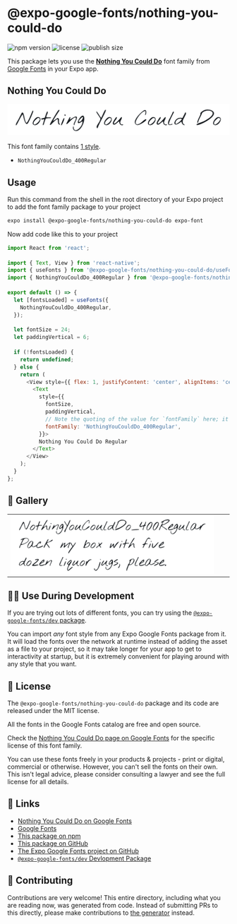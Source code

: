# @expo-google-fonts/nothing-you-could-do

![npm version](https://flat.badgen.net/npm/v/@expo-google-fonts/nothing-you-could-do)
![license](https://flat.badgen.net/github/license/expo/google-fonts)
![publish size](https://flat.badgen.net/packagephobia/install/@expo-google-fonts/nothing-you-could-do)

This package lets you use the [**Nothing You Could Do**](https://fonts.google.com/specimen/Nothing+You+Could+Do) font family from [Google Fonts](https://fonts.google.com/) in your Expo app.

## Nothing You Could Do

![Nothing You Could Do](./font-family.png)

This font family contains [1 style](#-gallery).

- `NothingYouCouldDo_400Regular`

## Usage

Run this command from the shell in the root directory of your Expo project to add the font family package to your project
```sh
expo install @expo-google-fonts/nothing-you-could-do expo-font
```

Now add code like this to your project
```js
import React from 'react';

import { Text, View } from 'react-native';
import { useFonts } from '@expo-google-fonts/nothing-you-could-do/useFonts';
import { NothingYouCouldDo_400Regular } from '@expo-google-fonts/nothing-you-could-do/400Regular';

export default () => {
  let [fontsLoaded] = useFonts({
    NothingYouCouldDo_400Regular,
  });

  let fontSize = 24;
  let paddingVertical = 6;

  if (!fontsLoaded) {
    return undefined;
  } else {
    return (
      <View style={{ flex: 1, justifyContent: 'center', alignItems: 'center' }}>
        <Text
          style={{
            fontSize,
            paddingVertical,
            // Note the quoting of the value for `fontFamily` here; it expects a string!
            fontFamily: 'NothingYouCouldDo_400Regular',
          }}>
          Nothing You Could Do Regular
        </Text>
      </View>
    );
  }
};

```

## 🔡 Gallery


||||
|-|-|-|
|![NothingYouCouldDo_400Regular](.//400Regular/NothingYouCouldDo_400Regular.ttf.png)||||


## 👩‍💻 Use During Development

If you are trying out lots of different fonts, you can try using the [`@expo-google-fonts/dev` package](https://github.com/freeboub/google-fonts/tree/master/font-packages/dev#readme).

You can import *any* font style from any Expo Google Fonts package from it. It will load the fonts
over the network at runtime instead of adding the asset as a file to your project, so it may take longer
for your app to get to interactivity at startup, but it is extremely convenient
for playing around with any style that you want.

## 📖 License

The `@expo-google-fonts/nothing-you-could-do` package and its code are released under the MIT license.

All the fonts in the Google Fonts catalog are free and open source.

Check the [Nothing You Could Do page on Google Fonts](https://fonts.google.com/specimen/Nothing+You+Could+Do) for the specific license of this font family.

You can use these fonts freely in your products & projects - print or digital, commercial or otherwise. However, you can't sell the fonts on their own. This isn't legal advice, please consider consulting a lawyer and see the full license for all details.

## 🔗 Links

- [Nothing You Could Do on Google Fonts](https://fonts.google.com/specimen/Nothing+You+Could+Do)
- [Google Fonts](https://fonts.google.com/)
- [This package on npm](https://www.npmjs.com/package/@expo-google-fonts/nothing-you-could-do)
- [This package on GitHub](https://github.com/freeboub/google-fonts/tree/master/font-packages/nothing-you-could-do)
- [The Expo Google Fonts project on GitHub](https://github.com/freeboub/google-fonts)
- [`@expo-google-fonts/dev` Devlopment Package](https://github.com/freeboub/google-fonts/tree/master/font-packages/dev)

## 🤝 Contributing

Contributions are very welcome! This entire directory, including what you are reading now, was generated from code. Instead of submitting PRs to this directly, please make contributions to [the generator](https://github.com/freeboub/google-fonts/tree/master/packages/generator) instead.
